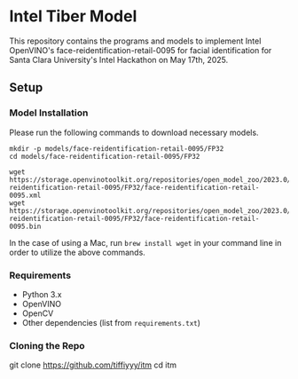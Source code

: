 # Intel Tiber Model 
This repository contains the programs and models to implement Intel OpenVINO's face-reidentification-retail-0095 for facial identification for Santa Clara University's Intel Hackathon on May 17th, 2025.  

## Setup 

### Model Installation  
Please run the following commands to download necessary models. 
```
mkdir -p models/face-reidentification-retail-0095/FP32
cd models/face-reidentification-retail-0095/FP32

wget https://storage.openvinotoolkit.org/repositories/open_model_zoo/2023.0/models_bin/1/face-reidentification-retail-0095/FP32/face-reidentification-retail-0095.xml
wget https://storage.openvinotoolkit.org/repositories/open_model_zoo/2023.0/models_bin/1/face-reidentification-retail-0095/FP32/face-reidentification-retail-0095.bin
```

In the case of using a Mac, run `brew install wget` in your command line in order to utilize the above commands. 

### Requirements
- Python 3.x  
- OpenVINO  
- OpenCV  
- Other dependencies (list from `requirements.txt`)

### Cloning the Repo 
git clone https://github.com/tiffiyyy/itm
cd itm 